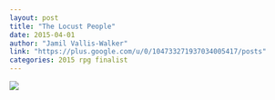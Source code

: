```yaml
---
layout: post
title: "The Locust People"
date: 2015-04-01
author: "Jamil Vallis-Walker"
link: "https://plus.google.com/u/0/104733271937034005417/posts"
categories: 2015 rpg finalist
---
```


![]({{site.url}}/2015images/TheLocustPeople.jpg)

